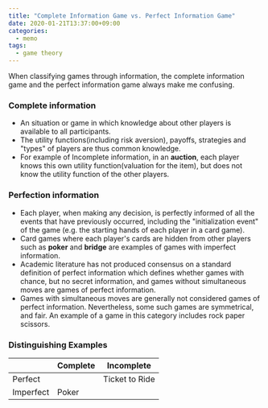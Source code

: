 ```yaml
---
title: "Complete Information Game vs. Perfect Information Game"
date: 2020-01-21T13:37:00+09:00
categories:
  - memo
tags:
  - game theory
---
```


When classifying games through information, the complete information game and the perfect information game always make me confusing.

### Complete information

* An situation or game in which knowledge about other players is available to all participants. 
* The utility functions(including risk aversion), payoffs, strategies and "types" of players are thus common knowledge.
* For example of Incomplete information, in an **auction**, each player knows this own utility function(valuation for the item), but does not know the utility function of the other players.

### Perfection information

* Each player, when making any decision, is perfectly informed of all the events that have previously occurred, including the "initialization event" of the game (e.g. the starting hands of each player in a card game).
* Card games where each player's cards are hidden from other players such as **poker** and **bridge** are examples of games with imperfect information.
* Academic literature has not produced consensus on a standard definition of perfect information which defines whether games with chance, but no secret information, and games without simultaneous moves are games of perfect information.
* Games with simultaneous moves are generally not considered games of perfect information. Nevertheless, some such games are symmetrical, and fair. An example of a game in this category includes rock paper scissors.

### Distinguishing Examples

|           | Complete |    Incomplete    |
|-----------|----------|------------------|
| Perfect   |          |  Ticket to Ride  |
| Imperfect | Poker    |                  |
